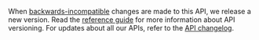 When [backwards-incompatible](https://developer.service.hmrc.gov.uk/guides/income-tax-mtd-end-to-end-service-guide/documentation/how-to-integrate.html#breaking-changes) changes are made to this API, we release a new version. 
Read the [reference guide](/api-documentation/docs/reference-guide#versioning) for more information about API versioning. 
For updates about all our APIs, refer to the [API changelog](https://github.com/hmrc/income-tax-mtd-changelog).
